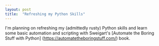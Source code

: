 ```yaml
---
layout: post
title:  "Refreshing my Python Skills"
---
```


I'm planning on refreshing my (admittedly rusty) Python skills and learn some basic automation and scripting with Sweigart's [Automate the Boring Stuff with Python] (https://automatetheboringstuff.com/) book. 


